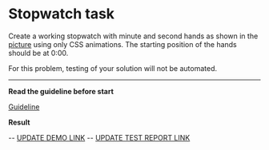 # Stopwatch task

Create a working stopwatch with minute and second hands as shown in the [picture](stopwatch.png) using only CSS animations. The starting position of the hands should be at 0:00.

For this problem, testing of your solution will not be automated.

---
**Read the guideline before start**

[Guideline](https://github.com/mate-academy/layout_task-guideline/blob/master/README.md)

**Result**

-- [UPDATE DEMO LINK](https://YuraBobeshko.github.io/layout_stop-watch/)
-- [UPDATE TEST REPORT LINK](https://YuraBobeshko.github.io/layout_stop-watch/report/html_report/)
